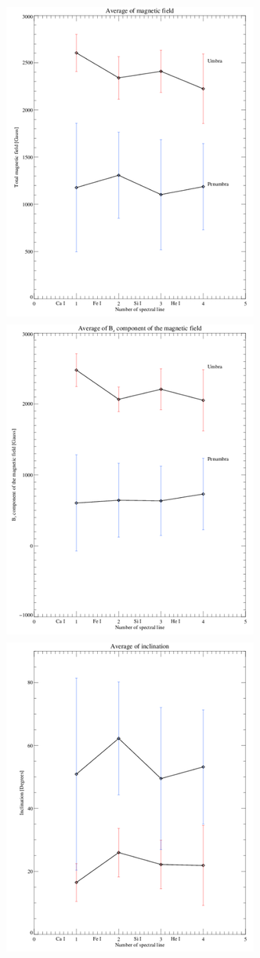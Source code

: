 
![Bimage](https://github.com/mbenko908/Inversion/blob/5c94a5a176fabe1357248a59493ab9486e8acc81/graf/graph_B.png)

![Bzimage](https://github.com/mbenko908/Inversion/blob/d53538746e56b13c40712bd70f1135c6ffa1d40f/graf/graph_Bz.png)

![incimage](https://github.com/mbenko908/Inversion/blob/72e59c1ea7fb87acd5f86b2e5b9602840b76db6b/graf/graph_inc.png)
